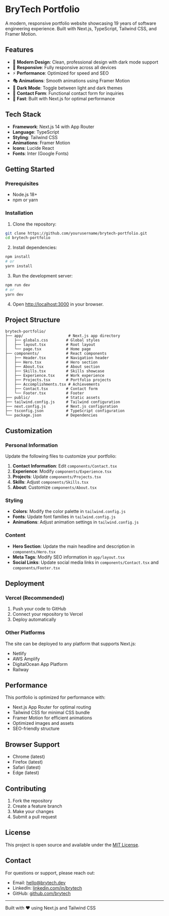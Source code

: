 # BryTech Portfolio

A modern, responsive portfolio website showcasing 19 years of software engineering experience. Built with Next.js, TypeScript, Tailwind CSS, and Framer Motion.

## Features

- 🎨 **Modern Design**: Clean, professional design with dark mode support
- 📱 **Responsive**: Fully responsive across all devices
- ⚡ **Performance**: Optimized for speed and SEO
- 🎭 **Animations**: Smooth animations using Framer Motion
- 🌙 **Dark Mode**: Toggle between light and dark themes
- 📧 **Contact Form**: Functional contact form for inquiries
- 🚀 **Fast**: Built with Next.js for optimal performance

## Tech Stack

- **Framework**: Next.js 14 with App Router
- **Language**: TypeScript
- **Styling**: Tailwind CSS
- **Animations**: Framer Motion
- **Icons**: Lucide React
- **Fonts**: Inter (Google Fonts)

## Getting Started

### Prerequisites

- Node.js 18+
- npm or yarn

### Installation

1. Clone the repository:
```bash
git clone https://github.com/yourusername/brytech-portfolio.git
cd brytech-portfolio
```

2. Install dependencies:
```bash
npm install
# or
yarn install
```

3. Run the development server:
```bash
npm run dev
# or
yarn dev
```

4. Open [http://localhost:3000](http://localhost:3000) in your browser.

## Project Structure

```
brytech-portfolio/
├── app/                    # Next.js app directory
│   ├── globals.css        # Global styles
│   ├── layout.tsx         # Root layout
│   └── page.tsx           # Home page
├── components/            # React components
│   ├── Header.tsx         # Navigation header
│   ├── Hero.tsx           # Hero section
│   ├── About.tsx          # About section
│   ├── Skills.tsx         # Skills showcase
│   ├── Experience.tsx     # Work experience
│   ├── Projects.tsx       # Portfolio projects
│   ├── Accomplishments.tsx # Achievements
│   ├── Contact.tsx        # Contact form
│   └── Footer.tsx         # Footer
├── public/                # Static assets
├── tailwind.config.js     # Tailwind configuration
├── next.config.js         # Next.js configuration
├── tsconfig.json          # TypeScript configuration
└── package.json           # Dependencies
```

## Customization

### Personal Information

Update the following files to customize your portfolio:

1. **Contact Information**: Edit `components/Contact.tsx`
2. **Experience**: Modify `components/Experience.tsx`
3. **Projects**: Update `components/Projects.tsx`
4. **Skills**: Adjust `components/Skills.tsx`
5. **About**: Customize `components/About.tsx`

### Styling

- **Colors**: Modify the color palette in `tailwind.config.js`
- **Fonts**: Update font families in `tailwind.config.js`
- **Animations**: Adjust animation settings in `tailwind.config.js`

### Content

- **Hero Section**: Update the main headline and description in `components/Hero.tsx`
- **Meta Tags**: Modify SEO information in `app/layout.tsx`
- **Social Links**: Update social media links in `components/Contact.tsx` and `components/Footer.tsx`

## Deployment

### Vercel (Recommended)

1. Push your code to GitHub
2. Connect your repository to Vercel
3. Deploy automatically

### Other Platforms

The site can be deployed to any platform that supports Next.js:

- Netlify
- AWS Amplify
- DigitalOcean App Platform
- Railway

## Performance

This portfolio is optimized for performance with:

- Next.js App Router for optimal routing
- Tailwind CSS for minimal CSS bundle
- Framer Motion for efficient animations
- Optimized images and assets
- SEO-friendly structure

## Browser Support

- Chrome (latest)
- Firefox (latest)
- Safari (latest)
- Edge (latest)

## Contributing

1. Fork the repository
2. Create a feature branch
3. Make your changes
4. Submit a pull request

## License

This project is open source and available under the [MIT License](LICENSE).

## Contact

For questions or support, please reach out:

- Email: hello@brytech.dev
- LinkedIn: [linkedin.com/in/brytech](https://linkedin.com/in/brytech)
- GitHub: [github.com/brytech](https://github.com/brytech)

---

Built with ❤️ using Next.js and Tailwind CSS
